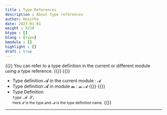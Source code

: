 ```yaml
---
title : Type References
description : About type references
author: Hasitha
date: 2023-01-01
weight : 5210
btype : []
blang : [type]
bmodule : []
highlight : []
draft : true
---
```

{{<md class="summary">}} 
You can refer to a type definition in the current or different module using a type reference. 
{{</md>}}
{{<md class="syntax">}}
* Type definition 𝓐 in the current module : `𝓐`
* Type definition 𝓐 in module 𝓶 : `𝓶:𝓐`
{{</md>}}
{{<md class="tldr">}}
* Type Definition<br> `type 𝓐 𝓣;` 
  <br><small>Here 𝓣 is the type and 𝓐 is the type definition name.</small>
{{</md>}}

<!--more-->
<hr>